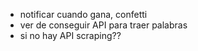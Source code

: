 - notificar cuando gana, confetti
- ver de conseguir API para traer palabras
- si no hay API scraping??
